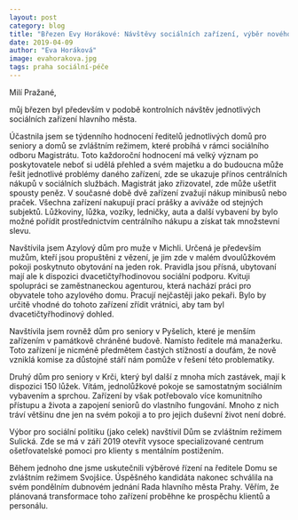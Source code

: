 ```yaml
---
layout: post
category: blog
title: "Březen Evy Horákové: Návštěvy sociálních zařízení, výběr nového ředitele a nemálo dalšího"
date: 2019-04-09
author: "Eva Horáková"
image: evahorakova.jpg
tags: praha sociální-péče
---
```


Milí Pražané,

můj březen byl především v podobě kontrolních návštěv jednotlivých sociálních zařízení hlavního města. 

Účastnila jsem se týdenního hodnocení ředitelů jednotlivých domů pro seniory a domů se zvláštním režimem, které probíhá v rámci sociálního odboru Magistrátu. Toto každoroční hodnocení má velký význam po poskytovatele neboť si udělá přehled a svém majetku a do budoucna může řešit jednotlivé problémy daného zařízení, zde se ukazuje přínos centrálních nákupů v sociálních službách. Magistrát jako zřizovatel, zde může ušetřit spousty peněz. V současné době dvě zařízení zvažují nákup minibusů nebo praček. Všechna zařízení nakupují prací prášky a aviváže od stejných subjektů. Lůžkoviny, lůžka, vozíky, ledničky, auta a další vybavení by bylo možné pořídit prostřednictvím centrálního nákupu a získat tak množstevní slevu. 

Navštívila jsem Azylový dům pro muže v Michli. Určená je především mužům, kteří jsou propuštěni z vězení, je jim zde v malém dvoulůžkovém pokoji poskytnuto obytování na jeden rok. Pravidla jsou přísná, ubytovaní mají ale k dispozici dvacetičtyřhodinovou sociální podporu. Kvituji spolupráci se zaměstnaneckou agenturou, která nachází práci pro obyvatele toho azylového domu. Pracují nejčastěji jako pekaři. Bylo by určitě vhodné do tohoto zařízení zřídit vrátnici, aby tam byl dvacetičtyřhodinový dohled. 

Navštívila jsem rovněž dům pro seniory v Pyšelích, které je menším zařízením v památkově chráněné budově. Namísto ředitele má manažerku. Toto zařízení je nicméně předmětem častých stížností a doufám, že nově vzniklá komise za důstojné stáří nám pomůže v řešení této problematiky. 

Druhý dům  pro seniory v Krči, který byl další z mnoha mích zastávek, mají k dispozici 150 lůžek. Vítám, jednolůžkové pokoje se samostatným sociálním vybavením a sprchou. Zařízení by však potřebovalo více komunitního přístupu a života a zapojení seniorů do vlastního fungování. Mnoho z nich tráví většinu dne jen na svém pokoji a to pro jejich duševní život není dobré. 

Výbor pro sociální politiku (jako celek) navštívil Dům se zvláštním režimem Sulická. Zde se má v září 2019 otevřít vysoce specializované centrum ošetřovatelské pomoci pro klienty s mentálním postižením.

Během jednoho dne jsme uskutečnili výběrové řízení na ředitele Domu se zvláštním režimem Svojšice. Úspěšného kandidáta nakonec schválila na svém pondělním dubnovém jednání Rada hlavního města Prahy. Věřím, že plánovaná transformace toho zařízení proběhne ke prospěchu klientů a personálu.
